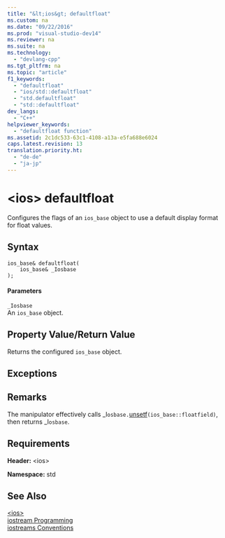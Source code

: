 ```yaml
---
title: "&lt;ios&gt; defaultfloat"
ms.custom: na
ms.date: "09/22/2016"
ms.prod: "visual-studio-dev14"
ms.reviewer: na
ms.suite: na
ms.technology: 
  - "devlang-cpp"
ms.tgt_pltfrm: na
ms.topic: "article"
f1_keywords: 
  - "defaultfloat"
  - "ios/std::defaultfloat"
  - "std.defaultfloat"
  - "std::defaultfloat"
dev_langs: 
  - "C++"
helpviewer_keywords: 
  - "defaultfloat function"
ms.assetid: 2c1dc533-63c1-4108-a13a-e5fa688e6024
caps.latest.revision: 13
translation.priority.ht: 
  - "de-de"
  - "ja-jp"
---
```

# &lt;ios&gt; defaultfloat
Configures the flags of an `ios_base` object to use a default display format for float values.  
  
## Syntax  
  
```  
ios_base& defaultfloat(  
    ios_base& _Iosbase  
);  
```  
  
#### Parameters  
 `_Iosbase`  
 An `ios_base` object.  
  
## Property Value/Return Value  
 Returns the configured `ios_base` object.  
  
## Exceptions  
  
## Remarks  
 The manipulator effectively calls _I`osbase.`[unsetf](../vs140/ios_base--unsetf.md)`(ios_base::floatfield)`, then returns _I`osbase`.  
  
## Requirements  
 **Header:** <ios\>  
  
 **Namespace:** std  
  
## See Also  
 [<ios\>](../vs140/-ios-.md)   
 [iostream Programming](../vs140/iostream-programming.md)   
 [iostreams Conventions](../vs140/iostreams-conventions.md)